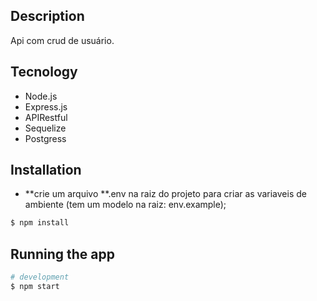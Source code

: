 ## Description

Api com crud de usuário.

## Tecnology

 - Node.js
 - Express.js
 - APIRestful
 - Sequelize
 - Postgress

## Installation

 - **crie um arquivo **.env na raiz do projeto para criar as variaveis de ambiente (tem um modelo na raiz: env.example);

```bash
$ npm install
```

## Running the app

```bash
# development
$ npm start
```
